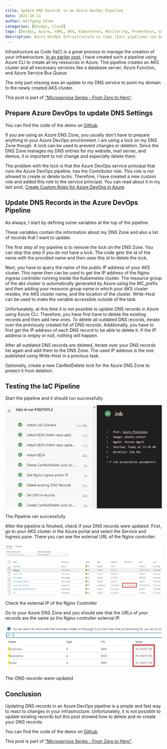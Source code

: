 ```yaml
---
title: Update DNS Records in an Azure DevOps Pipeline
date: 2021-10-11
author: Wolfgang Ofner
categories: [DevOps, Cloud]
tags: [DevOps, Azure, YAML, AKS, Kubernetes, Monitoring, Prometheus, Grafana, KEDA, Azure DevOps]
description: Azure DevOps Infrastructure as Code (IaC) pipelines can be used to automatically update or create DNS records in Azure DNS Zones.
---
```


Infrastructure as Code (IaC) is a great process to manage the creation of your infrastructure. [In an earlier post](/use-infrastructure-as-code-to-deploy-infrastructure), I have created such a pipeline using Azure CLI to create all my resources in Azure. This pipeline creates an AKS cluster and all necessary services like a database server, Azure Function, and Azure Service Bus Queue.

The only part missing was an update to my DNS service to point my domain to the newly created AKS cluster.

This post is part of ["Microservice Series - From Zero to Hero"](/microservice-series-from-zero-to-hero).

## Prepare Azure DevOps to update DNS Settings

You can find the code of the demo on <a href="https://github.com/WolfgangOfner/MicroserviceDemo/blob/master/Infrastructure/AzureResources/Azure-resource-install-pipeline.yml" target="_blank" rel="noopener noreferrer">Github</a>.

If you are using an Azure DNS Zone, you usually don't have to prepare anything in your Azure DevOps environment. I am using a lock on my DNS Zone though. A lock can be used to prevent changes or deletion. Since the DNS Zone manages my DNS entries for my website, mail server, and demos, it is important to not change and especially delete them.

The problem with the lock is that the Azure DevOps service principal that runs the Azure DevOps pipeline, has the Contributor role. This role is not allowed to create or delete locks. Therefore, I have created a new custom role and added this role to the service principal. You can read about it in my last post, [Create Custom Roles for Azure DevOps in Azure](/create-custom-roles-for-azure-devops-in-azure).

## Update DNS Records in the Azure DevOps Pipeline

As always, I start by defining some variables at the top of the pipeline.

<script src="https://gist.github.com/WolfgangOfner/3f4b3cd36008fc84a2b2de06e1316e70.js"></script>

These variables contain the information about my DNS Zone and also a list of records that I want to update.

The first step of my pipeline is to remove the lock on the DNS Zone. You can skip this step if you do not have a lock. The code gets the id of the name with the provided name and then uses this id to delete the lock.

<script src="https://gist.github.com/WolfgangOfner/34189ad12873fee1344a732307a78609.js"></script>

Next, you have to query the name of the public IP address of your AKS cluster. This name then can be used to get the IP address of the Nginx ingress controller running inside the Kubernetes cluster. The resource group of the aks cluster is automatically generated by Azure using the MC_prefix and then adding your resource group name in which your AKS cluster resides, the AKS cluster name, and the location of the cluster.
Write-Host can be used to make the variable accessible outside of the task. 

<script src="https://gist.github.com/WolfgangOfner/d27336b68ac4cf2cf5b5e5968575f0e0.js"></script>

Unfortunately, at this time it is not possible to update DNS records in Azure using Azure CLI. Therefore, you have first have to delete the existing records and then add new ones. To delete all outdated DNS records, iterate over the previously created list of DNS records. Additionally, you have to first get the IP address of each DNS record to be able to delete it. If the IP address is empty or null, nothing will happen.

<script src="https://gist.github.com/WolfgangOfner/6e2cbb4776ea9a0fef934b9adc73abb1.js"></script>

After all outdated DNS records are deleted, iterate over your DNS records list again and add them to the DNS Zone. The used IP address is the one published using Write-Host in a previous task.

<script src="https://gist.github.com/WolfgangOfner/07c1eb3ce0645457cf8b3646c2684957.js"></script>

Optionally, create a new CanNotDelete lock for the Azure DNS Zone to protect it from deletion.

<script src="https://gist.github.com/WolfgangOfner/2d3ba56efb8186b2bd87f43338994610.js"></script>

## Testing the IaC Pipeline

Start the pipeline and it should run successfully.

<div class="col-12 col-sm-10 aligncenter">
  <a href="/assets/img/posts/2021/10/The-Pipeline-ran-successfully.jpg"><img loading="lazy" src="/assets/img/posts/2021/10/The-Pipeline-ran-successfully.jpg" alt="The Pipeline ran successfully" /></a>
  
  <p>
   The Pipeline ran successfully
  </p>
</div>

After the pipeline is finished, check if your DNS records were updated. First, go to your AKS cluster in the Azure portal and select the Service and Ingress pane. There you can see the external URL of the Nginx controller. 

<div class="col-12 col-sm-10 aligncenter">
  <a href="/assets/img/posts/2021/10/Check-the-external-IP-of-the-Nginx-Controller.jpg"><img loading="lazy" src="/assets/img/posts/2021/10/Check-the-external-IP-of-the-Nginx-Controller.jpg" alt="Check the external IP of the Nginx Controller" /></a>
  
  <p>
   Check the external IP of the Nginx Controller
  </p>
</div>

Go to your Azure DNS Zone and you should see that the URLs of your records are the same as the Nginx controller external IP.

<div class="col-12 col-sm-10 aligncenter">
  <a href="/assets/img/posts/2021/10/The-DNS-records-were-updated.jpg"><img loading="lazy" src="/assets/img/posts/2021/10/The-DNS-records-were-updated.jpg" alt="The-DNS-records-were-updated" /></a>
  
  <p>
   The-DNS-records-were-updated
  </p>
</div>

## Conclusion

Updating DNS records in an Azure DevOps pipeline is a simple and fast way to react to changes in your infrastructure. Unfortunately, it is not possible to update existing records but this post showed how to delete and re-create your DNS records.

You can find the code of the demo on <a href="https://github.com/WolfgangOfner/MicroserviceDemo/blob/master/Infrastructure/AzureResources/Azure-resource-install-pipeline.yml" target="_blank" rel="noopener noreferrer">Github</a>.

This post is part of ["Microservice Series - From Zero to Hero"](/microservice-series-from-zero-to-hero).